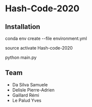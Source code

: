 # Hash-Code-2020 

## Installation

conda env create --file environment.yml

source activate Hash-code-2020

python main.py

## Team

* Da Silva Samuele
* Delisle Pierre-Adrien 
* Gaillard Rémi
* Le Palud Yves
